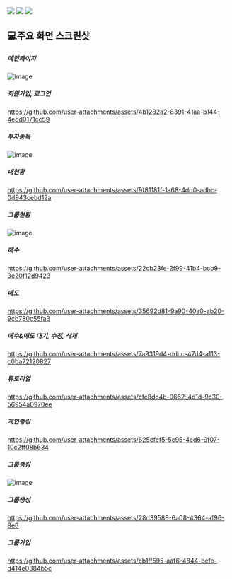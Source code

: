 
  <img src="https://img.shields.io/badge/javascript-F7DF1E?style=for-the-badge&logo=javascript&logoColor=black"> 
  <img src="https://img.shields.io/badge/node.js-339933?style=for-the-badge&logo=Node.js&logoColor=white">
  <img src="https://img.shields.io/badge/oracle-F80000?style=for-the-badge&logo=oracle&logoColor=white"> 
  

## 💻주요 화면 스크린샷

##### 메인페이지
![image](https://github.com/user-attachments/assets/ba62cdd5-9272-424a-a430-92b0e5bf883a)

##### 회원가입, 로그인
https://github.com/user-attachments/assets/4b1282a2-8391-41aa-b144-4edd0171cc59

##### 투자종목
![image](https://github.com/user-attachments/assets/fb8b2f3c-4097-4864-9eb7-85ae15578bfa)

##### 내현황
https://github.com/user-attachments/assets/9f81181f-1a68-4dd0-adbc-0d943cebd12a

##### 그룹현황
![image](https://github.com/user-attachments/assets/6f1c0fe6-1992-4a5d-a769-4a907b4b1ca6)

##### 매수
https://github.com/user-attachments/assets/22cb23fe-2f99-41b4-bcb9-3e20f12d9423

##### 매도
https://github.com/user-attachments/assets/35692d81-9a90-40a0-ab20-9cb780c55fa3

##### 매수&매도 대기, 수정, 삭제
https://github.com/user-attachments/assets/7a9319d4-ddcc-47d4-a113-c0ba72120827

##### 튜토리얼
https://github.com/user-attachments/assets/cfc8dc4b-0662-4d1d-9c30-56954a0970ee

##### 개인랭킹
https://github.com/user-attachments/assets/625efef5-5e95-4cd6-9f07-10c2ff08b634

##### 그룹랭킹
![image](https://github.com/user-attachments/assets/3e749e73-d8df-4dc2-aa92-e11fe181161a)

##### 그룹생성
https://github.com/user-attachments/assets/28d39588-6a08-4364-af96-8e6

##### 그룹가입
https://github.com/user-attachments/assets/cb1ff595-aaf6-4844-bcfe-d414e0384b5c



